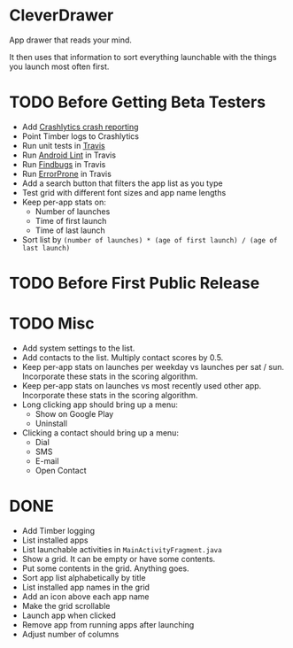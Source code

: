 # CleverDrawer

App drawer that reads your mind.

It then uses that information to sort everything launchable with
the things you launch most often first.

# TODO Before Getting Beta Testers
* Add [Crashlytics crash reporting](https://fabric.io/kits/android/crashlytics/install)
* Point Timber logs to Crashlytics
* Run unit tests in [Travis](https://travis-ci.org/)
* Run [Android Lint](http://tools.android.com/tips/lint-checks) in Travis
* Run [Findbugs](https://docs.gradle.org/current/userguide/findbugs_plugin.html) in Travis
* Run [ErrorProne](https://github.com/google/error-prone/blob/master/examples/gradle/build.gradle) in Travis
* Add a search button that filters the app list as you type
* Test grid with different font sizes and app name lengths
* Keep per-app stats on:
  * Number of launches
  * Time of first launch
  * Time of last launch
* Sort list by `(number of launches) * (age of first launch) / (age of last launch)`

# TODO Before First Public Release

# TODO Misc
* Add system settings to the list.
* Add contacts to the list. Multiply contact scores by 0.5.
* Keep per-app stats on launches per weekday vs launches per sat / sun.
Incorporate these stats in the scoring algorithm.
* Keep per-app stats on launches vs most recently used other app. Incorporate
these stats in the scoring algorithm.
* Long clicking app should bring up a menu:
  * Show on Google Play
  * Uninstall
* Clicking a contact should bring up a menu:
  * Dial
  * SMS
  * E-mail
  * Open Contact

# DONE
* Add Timber logging
* List installed apps
* List launchable activities in `MainActivityFragment.java`
* Show a grid. It can be empty or have some contents.
* Put some contents in the grid. Anything goes.
* Sort app list alphabetically by title
* List installed app names in the grid
* Add an icon above each app name
* Make the grid scrollable
* Launch app when clicked
* Remove app from running apps after launching
* Adjust number of columns
